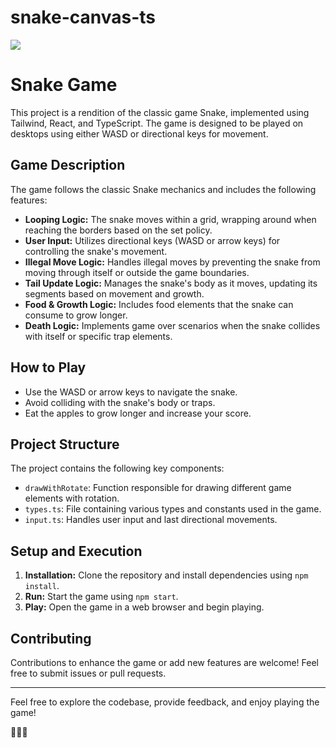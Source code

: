# snake-canvas-ts

<img src="https://images.unsplash.com/photo-1531386151447-fd76ad50012f?ixlib=rb-4.0.3&ixid=M3wxMjA3fDB8MHxwaG90by1wYWdlfHx8fGVufDB8fHx8fA%3D%3D&auto=format&fit=crop&w=1287&q=80"></img>

# Snake Game

This project is a rendition of the classic game Snake, implemented using Tailwind, React, and TypeScript. The game is designed to be played on desktops using either WASD or directional keys for movement.

## Game Description

The game follows the classic Snake mechanics and includes the following features:

- **Looping Logic:** The snake moves within a grid, wrapping around when reaching the borders based on the set policy.
- **User Input:** Utilizes directional keys (WASD or arrow keys) for controlling the snake's movement.
- **Illegal Move Logic:** Handles illegal moves by preventing the snake from moving through itself or outside the game boundaries.
- **Tail Update Logic:** Manages the snake's body as it moves, updating its segments based on movement and growth.
- **Food & Growth Logic:** Includes food elements that the snake can consume to grow longer.
- **Death Logic:** Implements game over scenarios when the snake collides with itself or specific trap elements.

## How to Play

- Use the WASD or arrow keys to navigate the snake.
- Avoid colliding with the snake's body or traps.
- Eat the apples to grow longer and increase your score.

## Project Structure

The project contains the following key components:

- `drawWithRotate`: Function responsible for drawing different game elements with rotation.
- `types.ts`: File containing various types and constants used in the game.
- `input.ts`: Handles user input and last directional movements.

## Setup and Execution

1. **Installation:** Clone the repository and install dependencies using `npm install`.
2. **Run:** Start the game using `npm start`.
3. **Play:** Open the game in a web browser and begin playing.

## Contributing

Contributions to enhance the game or add new features are welcome! Feel free to submit issues or pull requests.

---

Feel free to explore the codebase, provide feedback, and enjoy playing the game!

:snake::snake::snake:
